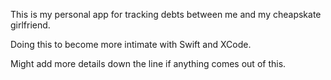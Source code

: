 This is my personal app for tracking debts between me and my cheapskate girlfriend.

Doing this to become more intimate with Swift and XCode.

Might add more details down the line if anything comes out of this.
